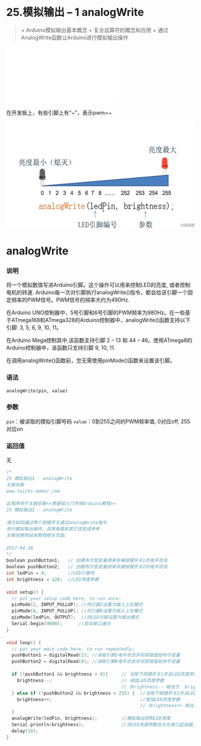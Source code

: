 # 25.模拟输出 – 1 analogWrite

> \+ Arduino模拟输出基本概念
> \+ 复合运算符的概念和应用
> \+ 通过AnalogWrite函数让Arduino进行模拟输出操作

<iframe src="//player.bilibili.com/player.html?aid=52628485&bvid=BV164411J7GE&cid=92100514&page=26" scrolling="no" border="0" frameborder="no" framespacing="0" allowfullscreen="true"> </iframe>

在开发板上，有些引脚上有“\~”，表示pwm=\~

<img src="\ico\p25_1.png">

# analogWrite

### 说明

将一个模拟数值写进Arduino引脚。这个操作可以用来控制LED的亮度, 或者控制电机的转速. Arduino每一次对引脚执行analogWrite()指令，都会给该引脚一个固定频率的PWM信号。PWM信号的频率大约为490Hz.

在Arduino UNO控制器中，5号引脚和6号引脚的PWM频率为980Hz。在一些基于ATmega168和ATmega328的Arduino控制器中，analogWrite()函数支持以下引脚: 3, 5, 6, 9, 10, 11。

在Arduino Mega控制其中,该函数支持引脚 2 – 13 和 44 – 46。使用ATmega8的Arduino控制器中，该函数只支持引脚 9, 10, 11.

在调用analogWrite()函数前，您无需使用pinMode()函数来设置该引脚。

### 语法

```
analogWrite(pin, value)
```

### 参数

`pin`：被读取的模拟引脚号码
`value`：0到255之间的PWM频率值, 0对应off, 255对应on

### 返回值

无

```c++
/*
25 模拟输出1 - analogWrite
太极创客
www.taichi-maker.com

此程序用于太极创客<<零基础入门学用Arduino教程>> 
25 模拟输出1 - analogWrite

演示如何通过两个按键开关通过analogWrite指令
进行模拟输出操作。具体电路和其它信息请参考
太极创客网站本教程相关页面。

2017-04-28
*/
boolean pushButton1;   // 创建布尔型变量用来存储按键开关1的电平状态
boolean pushButton2;   // 创建布尔型变量用来存储按键开关2的电平状态
int ledPin = 9;        //LED引脚号
int brightness = 128;  //LED亮度参数

void setup() {
  // put your setup code here, to run once:
  pinMode(2, INPUT_PULLUP); //将引脚2设置为输入上拉模式
  pinMode(8, INPUT_PULLUP); //将引脚8设置为输入上拉模式
  pinMode(ledPin, OUTPUT);  //将LED引脚设置为输出模式
  Serial.begin(9600);      //启动串口通讯
}

void loop() {
  // put your main code here, to run repeatedly:
  pushButton1 = digitalRead(2); //读取引脚2电平状态并将其赋值给布尔变量
  pushButton2 = digitalRead(8); //读取引脚8电平状态并将其赋值给布尔变量
  
  if (!pushButton1 && brightness > 0){     // 当按下按键开关1并且LED亮度参数大于0
    brightness--;                          // 减低LED亮度参数
                                           //（brightness-- 相当于  brightness = brightness - 1;）
  } else if (!pushButton2 && brightness < 255) {  //当按下按键开关2并且LED亮度参数小于255
    brightness++;                                 //增加LED亮度参数
                                                  //（brightness++ 相当于  brightness = brightness + 1;）
  }
  analogWrite(ledPin, brightness);         //模拟输出控制LED亮度
  Serial.println(brightness);              //将LED亮度参数显示在串口监视器上
  delay(10);
}

```

